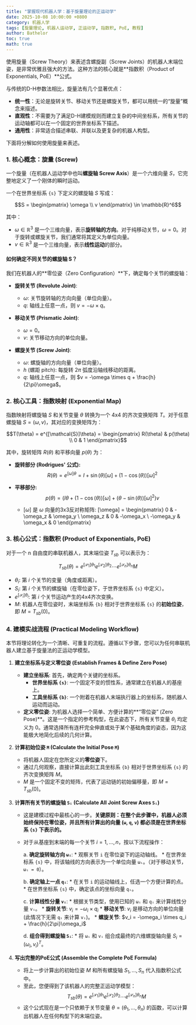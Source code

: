 ```yaml
---
title: "掌握现代机器人学：基于旋量理论的正运动学"
date: 2025-10-08 10:00:00 +0800
category: 机器人学
tags: [旋量理论, 机器人运动学, 正运动学, 指数积, PoE, 教程]
author: Bathelor
toc: true
math: true 
---
```


使用旋量（Screw Theory）来表述含螺旋副（Screw Joints）的机器人末端位姿，是非常优雅且强大的方法。这种方法的核心就是**指数积（Product of Exponentials, PoE）**公式。

与传统的D-H参数法相比，旋量法有几个显著优点：
* **统一性**：无论是旋转关节、移动关节还是螺旋关节，都可以用统一的“旋量”概念来描述。
* **直观性**：不需要为了满足D-H建模规则而建立复杂的中间坐标系，所有关节的运动轴都可以在一个固定的世界坐标系下描述。
* **通用性**：非常适合描述串联、并联以及更复杂的机器人构型。

下面将分解如何使用旋量来表述。

### 1. 核心概念：旋量 (Screw)

一个旋量（在机器人运动学中也叫**螺旋轴 Screw Axis**）是一个六维向量 $S$，它完整地定义了一个刚体的瞬时运动。

一个在世界坐标系 `{s}` 下定义的螺旋轴 $S$ 写成：

$$S = \begin{pmatrix} \omega \\ v \end{pmatrix} \in \mathbb{R}^6$$

其中：
* $\omega \in \mathbb{R}^3$ 是一个三维向量，表示**旋转轴的方向**。对于纯移动关节，$\omega = 0$。对于旋转或螺旋关节，我们通常将其定义为单位向量。
* $v \in \mathbb{R}^3$ 是一个三维向量，表示**线性运动**的部分。

#### 如何确定不同关节的螺旋轴 S？

我们在机器人的**零位姿（Zero Configuration）**下，确定每个关节的螺旋轴：

* **旋转关节 (Revolute Joint)**:
    * $\omega$: 关节旋转轴的方向向量（单位向量）。
    * $q$: 轴线上任意一点，则 $v = -\omega \times q$。

* **移动关节 (Prismatic Joint)**:
    * $\omega = 0$。
    * $v$: 关节移动方向的单位向量。

* **螺旋关节 (Screw Joint)**:
    * $\omega$: 螺旋轴的方向向量（单位向量）。
    * $h$ (螺距 pitch): 每旋转 $2\pi$ 弧度沿轴线移动的距离。
    * $q$: 轴线上任意一点，则 $v = -\omega \times q + \frac{h}{2\pi}\omega$。

### 2. 核心工具：指数映射 (Exponential Map)

指数映射将螺旋轴 $S$ 和关节变量 $\theta$ 转换为一个 4x4 的齐次变换矩阵 $T$。对于任意螺旋轴 $S=(\omega, v)$，其对应的变换矩阵为：

$$T(\theta) = e^{[\mathcal{S}]\theta} = \begin{pmatrix} R(\theta) & p(\theta) \\ 0 & 1 \end{pmatrix}$$

其中，旋转矩阵 $R(\theta)$ 和平移向量 $p(\theta)$ 为：

* **旋转部分 (Rodrigues' 公式):**
    $$R(\theta) = e^{[\omega]\theta} = I + \sin(\theta)[\omega] + (1 - \cos(\theta))[\omega]^2$$

* **平移部分:**
    $$p(\theta) = \left( I\theta + (1-\cos(\theta))[\omega] + (\theta - \sin(\theta))[\omega]^2 \right) v$$

    * $[\omega]$ 是 $\omega$ 向量的3x3反对称矩阵: [\omega] = \begin{pmatrix} 0 & -\omega_z & \omega_y \\ \omega_z & 0 & -\omega_x \\ -\omega_y & \omega_x & 0 \end{pmatrix}

### 3. 核心公式：指数积 (Product of Exponentials, PoE)

对于一个 n 自由度的串联机器人，其末端位姿 $T_{sb}$ 可以表示为：

$$T_{sb}(\theta) = e^{[\mathcal{S}_1]\theta_1} e^{[\mathcal{S}_2]\theta_2} \cdots e^{[\mathcal{S}_n]\theta_n} M$$

* $\theta_i$: 第 $i$ 个关节的变量（角度或距离）。
* $S_i$: 第 $i$ 个关节的螺旋轴（在零位姿下，于世界坐标系 `{s}` 中定义）。
* $e^{[\mathcal{S}_i]\theta_i}$: 第 $i$ 个关节运动产生的4x4齐次变换。
* $M$: 机器人在零位姿时，末端坐标系 `{b}` 相对于世界坐标系 `{s}` 的**初始位姿**，即 $M=T_{sb}(0)$。

### 4. 建模实战流程 (Practical Modeling Workflow)

本节将理论转化为一个清晰、可重复的流程。遵循以下步骤，您可以为任何串联机器人建立基于旋量法的正运动学模型。

1.  **建立坐标系与定义零位姿 (Establish Frames & Define Zero Pose)**
    * **建立坐标系**: 首先，确定两个关键的坐标系。
        * **世界坐标系 `{s}`**: 一个固定不变的惯性系，通常建立在机器人的基座上。
        * **工具坐标系 `{b}`**: 一个附着在机器人末端执行器上的坐标系，随机器人运动而运动。
    * **定义零位姿**: 为机器人选择一个简单、方便计算的**“零位姿” (Zero Pose)**。这是一个指定的参考构型，在此姿态下，所有关节变量 $\theta_i$ 均定义为 $0$。通常选择所有连杆完全伸直或处于某个基础角度的姿态，因为这能极大地简化后续的几何计算。

2.  **计算初始位姿 `M` (Calculate the Initial Pose `M`)**
    * 将机器人固定在您所定义的**零位姿**下。
    * 通过几何观察，直接计算出此刻工具坐标系 `{b}` 相对于世界坐标系 `{s}` 的齐次变换矩阵 $M$。
    * $M$ 是一个固定不变的矩阵，代表了运动链的初始偏移量，即 $M = T_{sb}(0)$。

3.  **计算所有关节的螺旋轴 `Sᵢ` (Calculate All Joint Screw Axes `Sᵢ`)**
    * 这是建模过程中最核心的一步。**关键原则：在整个此步骤中，机器人必须始终保持在零位姿，并且所有计算出的向量 (`ω`, `q`, `v`) 都必须是在世界坐标系 `{s}` 下表示的。**
    * 对于从基座到末端的每一个关节 $i=1, \dots, n$，按以下流程操作：

        a. **确定旋转轴方向 `ωᵢ`**:
            * 观察关节 `i` 在零位姿下的运动轴线。
            * 在世界坐标系 `{s}` 中，将该轴线的方向表示为一个单位向量 `ωᵢ`。（对于移动关节，`ωᵢ = 0`）。

        b. **确定轴上一点 `qᵢ`**:
            * 在关节 `i` 的运动轴线上，任选一个方便计算的点。
            * 在世界坐标系 `{s}` 中，确定该点的坐标向量 `qᵢ`。

        c. **计算线性分量 `vᵢ`**:
            * 根据关节类型，使用已知的 `ωᵢ` 和 `qᵢ` 来计算线性分量 `vᵢ`。
                * **旋转关节**: $v_i = -\omega_i \times q_i$
                * **移动关节**: $v_i$ 是移动方向的单位向量 (此情况下无需 `qᵢ` 来计算 `vᵢ`)。
                * **螺旋关节**: $v_i = -\omega_i \times q_i + \frac{h}{2\pi}\omega_i$

        d. **组合得到螺旋轴 `Sᵢ`**:
            * 将 `ωᵢ` 和 `vᵢ` 组合成最终的六维螺旋轴向量 $S_i = (\omega_i, v_i)^T$。

4.  **写出完整的PoE公式 (Assemble the Complete PoE Formula)**
    * 将上一步计算出的初始位姿 $M$ 和所有螺旋轴 $S_1, \dots, S_n$ 代入指数积公式中。
    * 至此，您便得到了该机器人的完整正运动学模型：
        $$T_{sb}(\theta) = e^{[\mathcal{S}_1]\theta_1} e^{[\mathcal{S}_2]\theta_2} \cdots e^{[\mathcal{S}_n]\theta_n} M$$
    * 这个公式现在是一个只依赖于关节变量 $\theta = (\theta_1, \dots, \theta_n)$ 的函数，可以计算出机器人在任何构型下的末端位姿。
